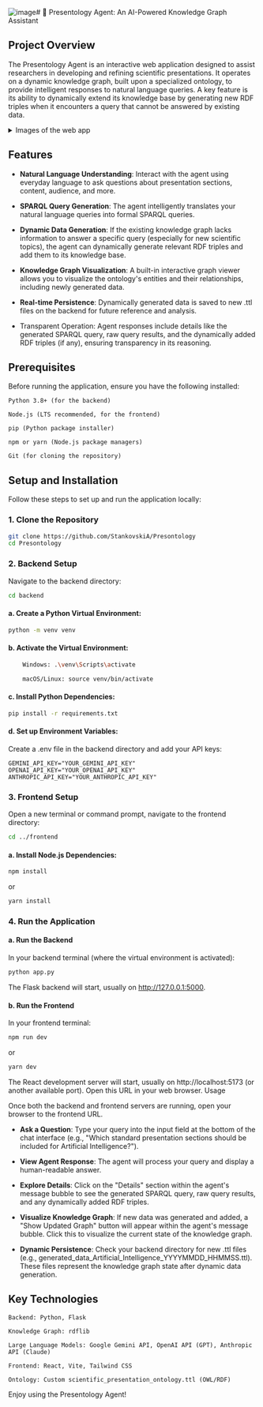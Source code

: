 ![image](https://github.com/user-attachments/assets/17233e7c-4d5b-482f-a13c-4cf305475ed3)# 🧠 Presentology Agent: An AI-Powered Knowledge Graph Assistant
## Project Overview

The Presentology Agent is an interactive web application designed to assist researchers in developing and refining scientific presentations. It operates on a dynamic knowledge graph, built upon a specialized ontology, to provide intelligent responses to natural language queries. A key feature is its ability to dynamically extend its knowledge base by generating new RDF triples when it encounters a query that cannot be answered by existing data.
<details><summary>Images of the web app</summary>
![image](https://github.com/user-attachments/assets/c09eb385-b794-4962-94ef-ecf210909e3b)
![image](https://github.com/user-attachments/assets/9235151f-edeb-4dec-b8e7-b24fc54ba2a1)
![image](https://github.com/user-attachments/assets/37022ae0-d49f-4b8f-b201-0722ce308925)
![image](https://github.com/user-attachments/assets/d865de2f-135c-44e0-a61e-b2a8c11e3ed2)

</details>

## Features

-  **Natural Language Understanding**: Interact with the agent using everyday language to ask questions about presentation sections, content, audience, and more.

-  **SPARQL Query Generation**: The agent intelligently translates your natural language queries into formal SPARQL queries.

-  **Dynamic Data Generation**: If the existing knowledge graph lacks information to answer a specific query (especially for new scientific topics), the agent can dynamically generate relevant RDF triples and add them to its knowledge base.

-  **Knowledge Graph Visualization**: A built-in interactive graph viewer allows you to visualize the ontology's entities and their relationships, including newly generated data.

- **Real-time Persistence**: Dynamically generated data is saved to new .ttl files on the backend for future reference and analysis.

- Transparent Operation: Agent responses include details like the generated SPARQL query, raw query results, and the dynamically added RDF triples (if any), ensuring transparency in its reasoning.

## Prerequisites

Before running the application, ensure you have the following installed:

    Python 3.8+ (for the backend)

    Node.js (LTS recommended, for the frontend)

    pip (Python package installer)

    npm or yarn (Node.js package managers)

    Git (for cloning the repository)

## Setup and Installation

Follow these steps to set up and run the application locally:
### 1. Clone the Repository

```bash
git clone https://github.com/StankovskiA/Presontology
cd Presontology
```


### 2. Backend Setup

Navigate to the backend directory:
```bash
cd backend
```


#### a. Create a Python Virtual Environment:
```bash
python -m venv venv
```


#### b. Activate the Virtual Environment:
```bash
    Windows: .\venv\Scripts\activate
```
```bash
    macOS/Linux: source venv/bin/activate
```

#### c. Install Python Dependencies:

```bash
pip install -r requirements.txt
```



#### d. Set up Environment Variables:

Create a .env file in the backend directory and add your API keys:

```
GEMINI_API_KEY="YOUR_GEMINI_API_KEY"
OPENAI_API_KEY="YOUR_OPENAI_API_KEY"
ANTHROPIC_API_KEY="YOUR_ANTHROPIC_API_KEY"
```

### 3. Frontend Setup

Open a new terminal or command prompt, navigate to the frontend directory:

```bash
cd ../frontend
```


#### a. Install Node.js Dependencies:

```bash
npm install
```
or 
```bash
yarn install
```

### 4. Run the Application
#### a. Run the Backend

In your backend terminal (where the virtual environment is activated):
```bash
python app.py
```

The Flask backend will start, usually on http://127.0.0.1:5000.

#### b. Run the Frontend

In your frontend terminal:

```bash
npm run dev
```
or
```bash
yarn dev
```


The React development server will start, usually on http://localhost:5173 (or another available port). Open this URL in your web browser.
Usage

Once both the backend and frontend servers are running, open your browser to the frontend URL.

- **Ask a Question**: Type your query into the input field at the bottom of the chat interface (e.g., "Which standard presentation sections should be included for Artificial Intelligence?").

- **View Agent Response**: The agent will process your query and display a human-readable answer.

- **Explore Details**: Click on the "Details" section within the agent's message bubble to see the generated SPARQL query, raw query results, and any dynamically added RDF triples.

- **Visualize Knowledge Graph**: If new data was generated and added, a "Show Updated Graph" button will appear within the agent's message bubble. Click this to visualize the current state of the knowledge graph.

- **Dynamic Persistence**: Check your backend directory for new .ttl files (e.g., generated_data_Artificial_Intelligence_YYYYMMDD_HHMMSS.ttl). These files represent the knowledge graph state after dynamic data generation.

## Key Technologies

    Backend: Python, Flask

    Knowledge Graph: rdflib

    Large Language Models: Google Gemini API, OpenAI API (GPT), Anthropic API (Claude)

    Frontend: React, Vite, Tailwind CSS

    Ontology: Custom scientific_presentation_ontology.ttl (OWL/RDF)

Enjoy using the Presentology Agent!
